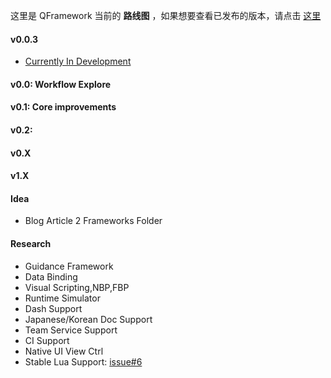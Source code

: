 
这里是 QFramework 当前的 **路线图** ，如果想要查看已发布的版本，请点击 [这里](https://github.com/liangxiegame/QFramework/releases)

#### v0.0.3

* [Currently In Development](https://github.com/liangxiegame/QFramework/projects/6)

#### v0.0: Workflow Explore

#### v0.1: Core improvements

#### v0.2: 

#### v0.X

#### v1.X


#### Idea

* Blog Article 2 Frameworks Folder

#### Research
* Guidance Framework
* Data Binding
* Visual Scripting,NBP,FBP
* Runtime Simulator 
* Dash Support
* Japanese/Korean Doc Support
* Team Service Support
* CI Support
* Native UI View Ctrl
* Stable Lua Support: [issue#6](https://github.com/liangxiegame/QFramework/issues/6)
